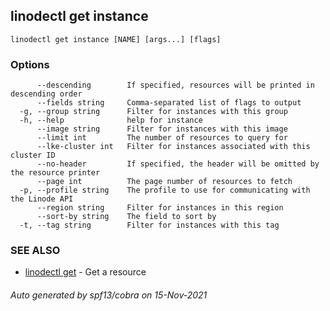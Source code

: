 ## linodectl get instance



```
linodectl get instance [NAME] [args...] [flags]
```

### Options

```
      --descending        If specified, resources will be printed in descending order
      --fields string     Comma-separated list of flags to output
  -g, --group string      Filter for instances with this group
  -h, --help              help for instance
      --image string      Filter for instances with this image
      --limit int         The number of resources to query for
      --lke-cluster int   Filter for instances associated with this cluster ID
      --no-header         If specified, the header will be omitted by the resource printer
      --page int          The page number of resources to fetch
  -p, --profile string    The profile to use for communicating with the Linode API
      --region string     Filter for instances in this region
      --sort-by string    The field to sort by
  -t, --tag string        Filter for instances with this tag
```

### SEE ALSO

* [linodectl get](linodectl_get.md)	 - Get a resource

###### Auto generated by spf13/cobra on 15-Nov-2021
